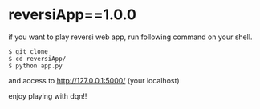 # reversiApp==1.0.0

if you want to play reversi web app, run following command on your shell.

```
$ git clone 
$ cd reversiApp/
$ python app.py
```
and access to http://127.0.0.1:5000/ (your localhost)

enjoy playing with dqn!!
